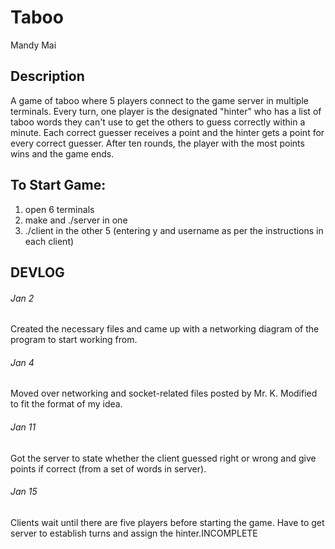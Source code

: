 # Taboo
Mandy Mai

## Description
A game of taboo where 5 players connect to the game server in multiple terminals. Every turn, one player is the designated "hinter" who has a list of taboo words they can't use to get the others to guess correctly within a minute. Each correct guesser receives a point and the hinter gets a point for every correct guesser. After ten rounds, the player with the most points wins and the game ends.

## To Start Game:
1. open 6 terminals
2. make and ./server in one
3. ./client in the other 5 (entering y and username as per the instructions in each client)

## DEVLOG
###### Jan 2
Created the necessary files and came up with a networking diagram of the program to start working from.
###### Jan 4
Moved over networking and socket-related files posted by Mr. K. Modified to fit the format of my idea.
###### Jan 11
Got the server to state whether the client guessed right or wrong and give points if correct (from a set of words in server).
###### Jan 15
Clients wait until there are five players before starting the game.
Have to get server to establish turns and assign the hinter.INCOMPLETE
